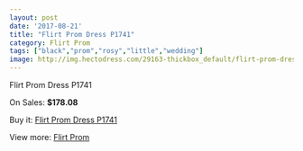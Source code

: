 ```yaml
---
layout: post
date: '2017-08-21'
title: "Flirt Prom Dress P1741"
category: Flirt Prom
tags: ["black","prom","rosy","little","wedding"]
image: http://img.hectodress.com/29163-thickbox_default/flirt-prom-dress-p1741.jpg
---
```

Flirt Prom Dress P1741

On Sales: **$178.08**
<a href="https://www.hectodress.com/flirt-prom/13584-flirt-prom-dress-p1741.html"><amp-img layout="responsive" width="600" height="600" src="//img.hectodress.com/29163-thickbox_default/flirt-prom-dress-p1741.jpg" alt="Flirt Prom Dress P1741 0" /></a>
<a href="https://www.hectodress.com/flirt-prom/13584-flirt-prom-dress-p1741.html"><amp-img layout="responsive" width="600" height="600" src="//img.hectodress.com/29166-thickbox_default/flirt-prom-dress-p1741.jpg" alt="Flirt Prom Dress P1741 1" /></a>
<a href="https://www.hectodress.com/flirt-prom/13584-flirt-prom-dress-p1741.html"><amp-img layout="responsive" width="600" height="600" src="//img.hectodress.com/29165-thickbox_default/flirt-prom-dress-p1741.jpg" alt="Flirt Prom Dress P1741 2" /></a>
<a href="https://www.hectodress.com/flirt-prom/13584-flirt-prom-dress-p1741.html"><amp-img layout="responsive" width="600" height="600" src="//img.hectodress.com/29164-thickbox_default/flirt-prom-dress-p1741.jpg" alt="Flirt Prom Dress P1741 3" /></a>

Buy it: [Flirt Prom Dress P1741](https://www.hectodress.com/flirt-prom/13584-flirt-prom-dress-p1741.html "Flirt Prom Dress P1741")

View more: [Flirt Prom](https://www.hectodress.com/223-flirt-prom "Flirt Prom")